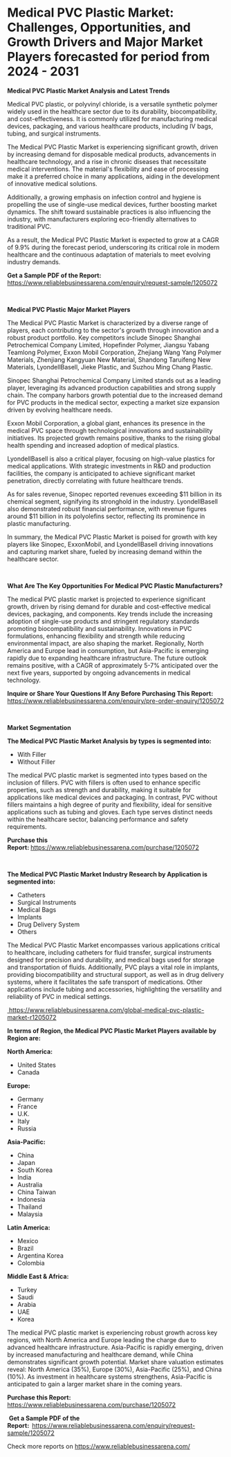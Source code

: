 <p><h1>Medical PVC Plastic Market: Challenges, Opportunities, and Growth Drivers and Major Market Players forecasted for period from 2024 - 2031</h1></p><p><strong>Medical PVC Plastic Market Analysis and Latest Trends</strong></p>
<p><p>Medical PVC plastic, or polyvinyl chloride, is a versatile synthetic polymer widely used in the healthcare sector due to its durability, biocompatibility, and cost-effectiveness. It is commonly utilized for manufacturing medical devices, packaging, and various healthcare products, including IV bags, tubing, and surgical instruments. </p><p>The Medical PVC Plastic Market is experiencing significant growth, driven by increasing demand for disposable medical products, advancements in healthcare technology, and a rise in chronic diseases that necessitate medical interventions. The material's flexibility and ease of processing make it a preferred choice in many applications, aiding in the development of innovative medical solutions.</p><p>Additionally, a growing emphasis on infection control and hygiene is propelling the use of single-use medical devices, further boosting market dynamics. The shift toward sustainable practices is also influencing the industry, with manufacturers exploring eco-friendly alternatives to traditional PVC. </p><p>As a result, the Medical PVC Plastic Market is expected to grow at a CAGR of 9.9% during the forecast period, underscoring its critical role in modern healthcare and the continuous adaptation of materials to meet evolving industry demands.</p></p>
<p><strong>Get a Sample PDF of the Report:&nbsp;</strong> <a href="https://www.reliablebusinessarena.com/enquiry/request-sample/1205072?utm_campaign=1892&utm_medium=2&utm_source=Github&utm_content=ia&utm_term=31122024&utm_id=medical-pvc-plastic">https://www.reliablebusinessarena.com/enquiry/request-sample/1205072</a></p>
<p>&nbsp;</p>
<p><strong>Medical PVC Plastic Major Market Players</strong></p>
<p><p>The Medical PVC Plastic Market is characterized by a diverse range of players, each contributing to the sector's growth through innovation and a robust product portfolio. Key competitors include Sinopec Shanghai Petrochemical Company Limited, Hopefinder Polymer, Jiangsu Yabang Teamlong Polymer, Exxon Mobil Corporation, Zhejiang Wang Yang Polymer Materials, Zhenjiang Kangyuan New Material, Shandong Taruifeng New Materials, LyondellBasell, Jieke Plastic, and Suzhou Ming Chang Plastic.</p><p>Sinopec Shanghai Petrochemical Company Limited stands out as a leading player, leveraging its advanced production capabilities and strong supply chain. The company harbors growth potential due to the increased demand for PVC products in the medical sector, expecting a market size expansion driven by evolving healthcare needs.</p><p>Exxon Mobil Corporation, a global giant, enhances its presence in the medical PVC space through technological innovations and sustainability initiatives. Its projected growth remains positive, thanks to the rising global health spending and increased adoption of medical plastics.</p><p>LyondellBasell is also a critical player, focusing on high-value plastics for medical applications. With strategic investments in R&D and production facilities, the company is anticipated to achieve significant market penetration, directly correlating with future healthcare trends.</p><p>As for sales revenue, Sinopec reported revenues exceeding $11 billion in its chemical segment, signifying its stronghold in the industry. LyondellBasell also demonstrated robust financial performance, with revenue figures around $11 billion in its polyolefins sector, reflecting its prominence in plastic manufacturing.</p><p>In summary, the Medical PVC Plastic Market is poised for growth with key players like Sinopec, ExxonMobil, and LyondellBasell driving innovations and capturing market share, fueled by increasing demand within the healthcare sector.</p></p>
<p>&nbsp;</p>
<p><strong>What Are The Key Opportunities For Medical PVC Plastic Manufacturers?</strong></p>
<p><p>The medical PVC plastic market is projected to experience significant growth, driven by rising demand for durable and cost-effective medical devices, packaging, and components. Key trends include the increasing adoption of single-use products and stringent regulatory standards promoting biocompatibility and sustainability. Innovations in PVC formulations, enhancing flexibility and strength while reducing environmental impact, are also shaping the market. Regionally, North America and Europe lead in consumption, but Asia-Pacific is emerging rapidly due to expanding healthcare infrastructure. The future outlook remains positive, with a CAGR of approximately 5-7% anticipated over the next five years, supported by ongoing advancements in medical technology.</p></p>
<p><strong>Inquire or Share Your Questions If Any Before Purchasing This Report:</strong> <a href="https://www.reliablebusinessarena.com/enquiry/pre-order-enquiry/1205072?utm_campaign=1892&utm_medium=2&utm_source=Github&utm_content=ia&utm_term=31122024&utm_id=medical-pvc-plastic">https://www.reliablebusinessarena.com/enquiry/pre-order-enquiry/1205072</a></p>
<p>&nbsp;</p>
<p><strong>Market Segmentation</strong></p>
<p><strong>The Medical PVC Plastic Market Analysis by types is segmented into:</strong></p>
<p><ul><li>With Filler</li><li>Without Filler</li></ul></p>
<p><p>The medical PVC plastic market is segmented into types based on the inclusion of fillers. PVC with fillers is often used to enhance specific properties, such as strength and durability, making it suitable for applications like medical devices and packaging. In contrast, PVC without fillers maintains a high degree of purity and flexibility, ideal for sensitive applications such as tubing and gloves. Each type serves distinct needs within the healthcare sector, balancing performance and safety requirements.</p></p>
<p><strong>Purchase this Report:&nbsp;</strong><a href="https://www.reliablebusinessarena.com/purchase/1205072?utm_campaign=1892&utm_medium=2&utm_source=Github&utm_content=ia&utm_term=31122024&utm_id=medical-pvc-plastic">https://www.reliablebusinessarena.com/purchase/1205072</a></p>
<p>&nbsp;</p>
<p><strong>The Medical PVC Plastic Market Industry Research by Application is segmented into:</strong></p>
<p><ul><li>Catheters</li><li>Surgical Instruments</li><li>Medical Bags</li><li>Implants</li><li>Drug Delivery System</li><li>Others</li></ul></p>
<p><p>The Medical PVC Plastic Market encompasses various applications critical to healthcare, including catheters for fluid transfer, surgical instruments designed for precision and durability, and medical bags used for storage and transportation of fluids. Additionally, PVC plays a vital role in implants, providing biocompatibility and structural support, as well as in drug delivery systems, where it facilitates the safe transport of medications. Other applications include tubing and accessories, highlighting the versatility and reliability of PVC in medical settings.</p></p>
<p><a href="https://www.reliablebusinessarena.com/global-medical-pvc-plastic-market-r1205072?utm_campaign=1892&utm_medium=2&utm_source=Github&utm_content=ia&utm_term=31122024&utm_id=medical-pvc-plastic">&nbsp;https://www.reliablebusinessarena.com/global-medical-pvc-plastic-market-r1205072</a></p>
<p><strong>In terms of Region, the Medical PVC Plastic Market Players available by Region are:</strong></p>
<p>
    <p> <strong> North America: </strong>
        <ul>
            <li>United States</li>
            <li>Canada</li>
        </ul>
        </p> 
    <p> <strong> Europe: </strong>
        <ul>
            <li>Germany</li>
            <li>France</li>
            <li>U.K.</li>
            <li>Italy</li>
            <li>Russia</li>
        </ul>
        </p> 
    <p> <strong> Asia-Pacific: </strong>
        <ul>
            <li>China</li>
            <li>Japan</li>
            <li>South Korea</li>
            <li>India</li>
            <li>Australia</li>
            <li>China Taiwan</li>
            <li>Indonesia</li>
            <li>Thailand</li>
            <li>Malaysia</li>
        </ul>
        </p> 
    <p> <strong> Latin America: </strong>
        <ul>
            <li>Mexico</li>
            <li>Brazil</li>
            <li>Argentina Korea</li>
            <li>Colombia</li>
        </ul>
        </p> 
    <p> <strong> Middle East & Africa: </strong>
        <ul>
            <li>Turkey</li>
            <li>Saudi</li>
            <li>Arabia</li>
            <li>UAE</li>
            <li>Korea</li>
        </ul>
    </p>
    </p>
<p><p>The medical PVC plastic market is experiencing robust growth across key regions, with North America and Europe leading the charge due to advanced healthcare infrastructure. Asia-Pacific is rapidly emerging, driven by increased manufacturing and healthcare demand, while China demonstrates significant growth potential. Market share valuation estimates reveal: North America (35%), Europe (30%), Asia-Pacific (25%), and China (10%). As investment in healthcare systems strengthens, Asia-Pacific is anticipated to gain a larger market share in the coming years.</p></p>
<p><strong>Purchase this Report: </strong><a href="https://www.reliablebusinessarena.com/purchase/1205072?utm_campaign=1892&utm_medium=2&utm_source=Github&utm_content=ia&utm_term=31122024&utm_id=medical-pvc-plastic">https://www.reliablebusinessarena.com/purchase/1205072</a></p>
<p>&nbsp;<strong>Get a Sample PDF of the Report:&nbsp;&nbsp;</strong><a href="https://www.reliablebusinessarena.com/enquiry/request-sample/1205072?utm_campaign=1892&utm_medium=2&utm_source=Github&utm_content=ia&utm_term=31122024&utm_id=medical-pvc-plastic">https://www.reliablebusinessarena.com/enquiry/request-sample/1205072</a></p>
<p><strong></strong></p>
<p>Check more reports on <a href="https://www.reliablebusinessarena.com/?utm_campaign=1892&utm_medium=2&utm_source=Github&utm_content=ia&utm_term=31122024&utm_id=medical-pvc-plastic">https://www.reliablebusinessarena.com/</a></p>